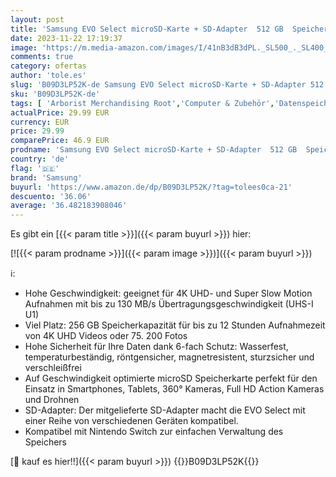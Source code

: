 ```yaml
---
layout: post
title: 'Samsung EVO Select microSD-Karte + SD-Adapter  512 GB  Speicherkarte für Smartphone und Tablet  UHS-I U3  Full HD  130 MB/s Lesen  MB-ME512KA/EU'
date: 2023-11-22 17:19:37
image: 'https://m.media-amazon.com/images/I/41nB3dB3dPL._SL500_._SL400_.jpg'
comments: true
category: ofertas
author: 'tole.es'
slug: 'B09D3LP52K-de Samsung EVO Select microSD-Karte + SD-Adapter 512 GB...'
sku: 'B09D3LP52K-de'
tags: [ 'Arborist Merchandising Root','Computer & Zubehör','Datenspeicher','Externe Datenspeicher','Micro SD Speicherkarten','PC','Self Service','Special Features Stores','Speicherkarten','Speicherkarten & USB-Sticks','a4cbee59-f823-40fe-831a-7de64f655f6f_0','a4cbee59-f823-40fe-831a-7de64f655f6f_6301','a4cbee59-f823-40fe-831a-7de64f655f6f_9901','samsung','🇩🇪', ]
actualPrice: 29.99 EUR
currency: EUR
price: 29.99
comparePrice: 46.9 EUR
prodname: 'Samsung EVO Select microSD-Karte + SD-Adapter  512 GB  Speicherkarte für Smartphone und Tablet  UHS-I U3  Full HD  130 MB/s Lesen  MB-ME512KA/EU'
country: 'de'
flag: '🇩🇪'
brand: 'Samsung'
buyurl: 'https://www.amazon.de/dp/B09D3LP52K/?tag=tolees0ca-21'
descuento: '36.06'
average: '36.482183908046'
---
```


Es gibt ein [{{< param title >}}]({{< param buyurl >}}) hier:

[![{{< param prodname >}}]({{< param image >}})]({{< param buyurl >}})

ℹ️:

- Hohe Geschwindigkeit: geeignet für 4K UHD- und Super Slow Motion Aufnahmen mit bis zu 130 MB/s Übertragungsgeschwindigkeit (UHS-I U1)
- Viel Platz: 256 GB Speicherkapazität für bis zu 12 Stunden Aufnahmezeit von 4K UHD Videos oder 75. 200 Fotos
- Hohe Sicherheit für Ihre Daten dank 6-fach Schutz: Wasserfest, temperaturbeständig, röntgensicher, magnetresistent, sturzsicher und verschleißfrei
- Auf Geschwindigkeit optimierte microSD Speicherkarte perfekt für den Einsatz in Smartphones, Tablets, 360° Kameras, Full HD Action Kameras und Drohnen
- SD-Adapter: Der mitgelieferte SD-Adapter macht die EVO Select mit einer Reihe von verschiedenen Geräten kompatibel.
- Kompatibel mit Nintendo Switch zur einfachen Verwaltung des Speichers

[🛒 kauf es hier!!]({{< param buyurl >}})
{{<world>}}B09D3LP52K{{</world>}}
